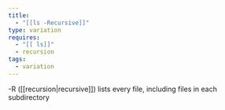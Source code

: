 ```yaml
---
title:
  - "[[ls -Recursive]]"
type: variation
requires:
  - "[[ ls]]"
  - recursion
tags:
  - variation
---
```

-R ([[recursion|recursive]])
lists every file, including files in each subdirectory